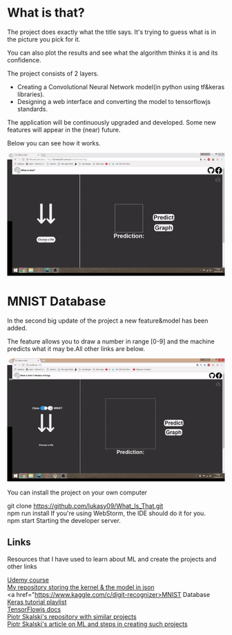 
<h1>What is that?</h1>

<p>The project does exactly what the title says. It's trying to guess what is in the picture you pick for it.</p>
<p>You can also plot the results and see what the algorithm thinks it is and its confidence.</p>

<p>The project consists of 2 layers.</p>

<ul>
	<li>Creating a Convolutional Neural Network model(in python using tf&keras libraries).</li>
	<li>Designing a web interface and converting the model to tensorflowjs standards.</li>
</ul>

<p>The application will be continuously upgraded and developed. Some new features will appear in the (near) future.</p>
<p>Below you can see how it works.</p>


<p align="center"> 
<img src="video/objects_graph.gif">
</p>

<h1>MNIST Database</h1>

<p>In the second big update of the project a new feature&model has been added.</p>
<p>The feature allows you to draw a number in range [0-9] and the machine predicts what it may be.All other links are below.</p>
<p align = "center">
	<img src="video/digits.gif" />
</p>


<p>You can install the project on your own computer</p>

git clone https://github.com/lukasy09/What_Is_That.git <br/>
npm run install  If you're using WebStorm, the IDE should do it for you. <br/>
npm start Starting the developer server.


<h2>Links</h2>
<p>Resources that I have used to learn about ML and create the projects and other links</p>

<a href="https://www.udemy.com/machinelearning/">Udemy course</a> <br/>
<a href="https://github.com/lukasy09/IchLerneCNN.py">My repository storing the kernel & the model in json</a><br/>
<a href="https://www.kaggle.com/c/digit-recognizer>MNIST Database</a><br/>
<a href="https://www.youtube.com/watch?v=RznKVRTFkBY&list=PLZbbT5o_s2xrwRnXk_yCPtnqqo4_u2YGL">Keras tutorial playlist</a><br/>
<a href="https://js.tensorflow.org/tutorials/">TensorFlowjs docs</a><br/>
<a href="https://github.com/SkalskiP/ILearnMachineLearning.js">Piotr Skalski's repository with similar projects</a><br/>
<a href="https://medium.com/@piotr.skalski92/my-first-tensorflow-js-project-b481bdad17fb">Piotr Skalski's article on ML and steps in creating such projects</a>